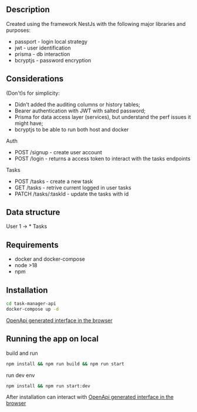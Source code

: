 
## Description

Created using the framework NestJs with the following major libraries and purposes:
- passport - login local strategy
- jwt - user identification
- prisma - db interaction
- bcryptjs - password encryption

## Considerations

(Don't)s for simplicity:
- Didn't added the auditing columns or history tables;
- Bearer authentication with JWT with salted password;
- Prisma for data access layer (services), but understand the perf issues it might have;
- bcryptjs to be able to run both host and docker

Auth
- POST /signup - create user account
- POST /login - returns a access token to interact with the tasks endpoints

Tasks
- POST /tasks - create a new task
- GET /tasks - retrive current logged in user tasks
- PATCH /tasks/:taskId - update the tasks with id

## Data structure
User 1 -> * Tasks

## Requirements

- docker and docker-compose
- node >18
- npm

## Installation

```bash
cd task-manager-api
docker-compose up -d
```

[OpenApi generated interface in the browser](http://localhost:3000/api-docs)

## Running the app on local

build and run
```bash
npm install && npm run build && npm run start
```

run dev env
```bash
npm install && npm run start:dev
```

After installation can interact with [OpenApi generated interface in the browser](http://localhost:3000/api-docs)